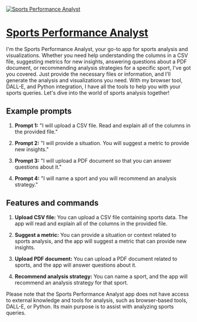 [![Sports Performance Analyst](https://files.oaiusercontent.com/file-D8TX7NuolsTGIPj2tzArVpRO?se=2123-10-16T20%3A32%3A04Z&sp=r&sv=2021-08-06&sr=b&rscc=max-age%3D31536000%2C%20immutable&rscd=attachment%3B%20filename%3D76940b00-d558-4a96-8834-e0781adc071b.png&sig=8%2Bg9HnKVhfXe3IGvQtNctXULkoqo5mORvK0jZQoBsAU%3D)](https://chat.openai.com/g/g-YOYgfoQu0-sports-performance-analyst)

# [Sports Performance Analyst](https://chat.openai.com/g/g-YOYgfoQu0-sports-performance-analyst)

I'm the Sports Performance Analyst, your go-to app for sports analysis and visualizations. Whether you need help understanding the columns in a CSV file, suggesting metrics for new insights, answering questions about a PDF document, or recommending analysis strategies for a specific sport, I've got you covered. Just provide the necessary files or information, and I'll generate the analysis and visualizations you need. With my browser tool, DALL-E, and Python integration, I have all the tools to help you with your sports queries. Let's dive into the world of sports analysis together!

## Example prompts

1. **Prompt 1:** "I will upload a CSV file. Read and explain all of the columns in the provided file."

2. **Prompt 2:** "I will provide a situation. You will suggest a metric to provide new insights."

3. **Prompt 3:** "I will upload a PDF document so that you can answer questions about it."

4. **Prompt 4:** "I will name a sport and you will recommend an analysis strategy."

## Features and commands

1. **Upload CSV file:** You can upload a CSV file containing sports data. The app will read and explain all of the columns in the provided file.

2. **Suggest a metric:** You can provide a situation or context related to sports analysis, and the app will suggest a metric that can provide new insights.

3. **Upload PDF document:** You can upload a PDF document related to sports, and the app will answer questions about it.

4. **Recommend analysis strategy:** You can name a sport, and the app will recommend an analysis strategy for that sport.

Please note that the Sports Performance Analyst app does not have access to external knowledge and tools for analysis, such as browser-based tools, DALL-E, or Python. Its main purpose is to assist with analyzing sports queries.